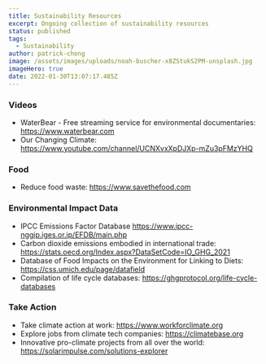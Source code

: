```yaml
---
title: Sustainability Resources
excerpt: Ongoing collection of sustainability resources
status: published
tags:
  - Sustainability
author: patrick-chong
image: /assets/images/uploads/noah-buscher-x8ZStukS2PM-unsplash.jpg
imageHero: true
date: 2022-01-30T13:07:17.485Z
---
```


### Videos
- WaterBear - Free streaming service for environmental documentaries: https://www.waterbear.com
- Our Changing Climate: https://www.youtube.com/channel/UCNXvxXpDJXp-mZu3pFMzYHQ

### Food
- Reduce food waste: https://www.savethefood.com

### Environmental Impact Data
- IPCC Emissions Factor Database https://www.ipcc-nggip.iges.or.jp/EFDB/main.php
- Carbon dioxide emissions embodied in international trade: https://stats.oecd.org/Index.aspx?DataSetCode=IO_GHG_2021 
- Database of Food Impacts on the Environment for Linking to Diets: https://css.umich.edu/page/datafield
- Compilation of life cycle databases: https://ghgprotocol.org/life-cycle-databases

### Take Action
- Take climate action at work: https://www.workforclimate.org
- Explore jobs from climate tech companies: https://climatebase.org
- Innovative pro-climate projects from all over the world: https://solarimpulse.com/solutions-explorer 
